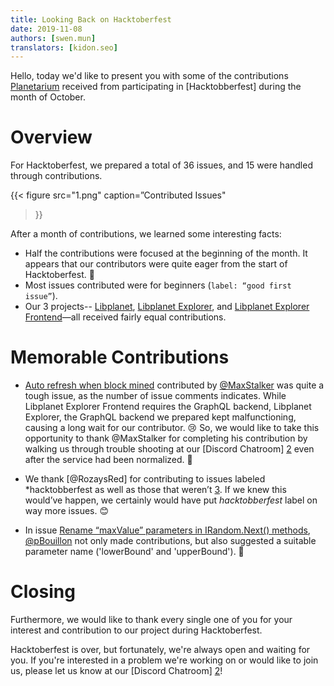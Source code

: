 ```yaml
---
title: Looking Back on Hacktoberfest
date: 2019-11-08
authors: [swen.mun]
translators: [kidon.seo]
---
```


Hello, today we'd like to present you with some of the contributions [Planetarium] received from participating in [Hacktobberfest] during the month of October.


# Overview

For Hacktoberfest, we prepared a total of 36 issues, and 15 were handled through contributions.

{{<
figure
  src="1.png"
  caption=”Contributed Issues"
>}}

After a month of contributions, we learned some interesting facts:

- Half the contributions were focused at the beginning of the month. It appears that our contributors were quite eager from the start of Hacktoberfest. 🏃
- Most issues contributed were for beginners (`label: “good first issue”`).
- Our 3 projects-- [Libplanet], [Libplanet Explorer], and [Libplanet Explorer Frontend]—all received fairly equal contributions.


# Memorable Contributions

- [Auto refresh when block mined][planetarium/libplanet-explorer-frontend#37] contributed by [@MaxStalker] was quite a tough issue, as the number of issue comments indicates. While Libplanet Explorer Frontend requires the GraphQL backend, Libplanet Explorer, the GraphQL backend we prepared kept malfunctioning, causing a long wait for our contributor. 😢 So, we would like to take this opportunity to thank @MaxStalker for completing his contribution by walking us through trouble shooting at our [Discord Chatroom] [2] even after the service had been normalized. 🙇

- We thank [@RozaysRed] for contributing to issues labeled *hacktobberfest as well as those that weren’t [3]. If we knew this would’ve happen, we certainly would have put *hacktobberfest* label on way more issues. 😊

- In issue [Rename “maxValue” parameters in IRandom.Next() methods][planetarium/libplanet#555], [@pBouillon] not only made contributions, but also suggested a suitable parameter name ('lowerBound' and 'upperBound'). 💬


# Closing

Furthermore, we would like to thank every single one of you for your interest and contribution to our project during Hacktoberfest.

Hacktoberfest is over, but fortunately, we're always open and waiting for you. If you're interested in a problem we're working on or would like to join us, please let us know at our [Discord Chatroom] [2]!


[Planetarium]: https://planetariumhq.com
[Hacktoberfest]: https://hacktoberfest.digitalocean.com/
[Libplanet]: https://github.com/planetarium/libplanet/
[Libplanet Explorer]: https://github.com/planetarium/libplanet-explorer/
[Libplanet Explorer Frontend]: https://github.com/planetarium/libplanet-explorer-frontend/
[planetarium/libplanet-explorer-frontend#37]: https://github.com/planetarium/libplanet-explorer-frontend/issues/37
[planetarium/libplanet#555]: https://github.com/planetarium/libplanet/issues/555
[@MaxStalker]: https://github.com/MaxStalker
[@RozzaysRed]: https://github.com/RozzaysRed
[@pBouillon]: https://github.com/pBouillon
[1]: https://github.com/issues?page=2&q=archived%3Afalse+label%3Ahacktoberfest+org%3Aplanetarium+updated%3A%3C%3D2019-11-01&utf8=%E2%9C%93
[2]: https://discord.gg/planetarium
[3]: https://github.com/issues?q=assignee%3ARozzaysRed+is%3Aclosed
